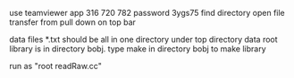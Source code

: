 use teamviewer app  316 720 782 password 3ygs75
find directory 
open file transfer from pull down on top bar


data files *.txt should be all in one directory under top directory data 
root library is in directory bobj. type make in directory bobj to make library

run as "root readRaw.cc"

